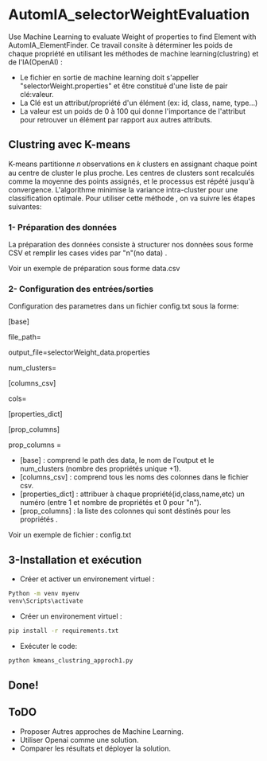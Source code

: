 # AutomIA_selectorWeightEvaluation
Use Machine Learning to evaluate Weight of properties to find Element with AutomIA_ElementFinder.
Ce travail consite à déterminer les poids de chaque propriété en utilisant les méthodes de machine learning(clustring) et de l'IA(OpenAI) :
- Le fichier en sortie de machine learning doit s'appeller "selectorWeight.properties" et être constitué d'une liste de pair clé:valeur.
- La Clé est un attribut/propriété d'un élément (ex: id, class, name, type...)
- La valeur est un poids de 0 à 100 qui donne l'importance de l'attribut pour retrouver un élément par rapport aux autres attributs.

## Clustring avec K-means
K-means partitionne 𝑛 observations en 𝑘 clusters en assignant chaque point au centre de cluster le plus proche. Les centres de clusters sont recalculés comme la moyenne des points assignés, et le processus est répété jusqu'à convergence. L'algorithme minimise la variance intra-cluster pour une classification optimale.
Pour utiliser cette méthode , on va suivre les étapes suivantes:
### 1- Préparation des données
La préparation des données consiste à structurer nos données sous forme CSV et remplir les cases vides par "n"(no data) .

Voir un exemple de préparation sous forme data.csv

### 2- Configuration des entrées/sorties
Configuration des parametres dans un fichier config.txt sous la forme:

[base]

file_path=

output_file=selectorWeight_data.properties

num_clusters=

[columns_csv]

cols=

[properties_dict]

[prop_columns]

prop_columns = 

- [base] : comprend le path des data, le nom de l'output et le num_clusters (nombre des propriétés unique +1).
- [columns_csv] : comprend tous les noms des colonnes dans le fichier csv.
- [properties_dict] : attribuer à chaque propriété(id,class,name,etc) un numéro (entre 1 et nombre de propriétés et 0 pour "n").
- [prop_columns] : la liste des colonnes qui sont déstinés pour les propriétés .

Voir un exemple de fichier : config.txt

## 3-Installation et exécution 
- Créer et activer un environement virtuel :
```bash
Python -m venv myenv
venv\Scripts\activate
```

- Créer un environement virtuel :
```bash
pip install -r requirements.txt
```

- Exécuter le code:
```bash
python kmeans_clustring_approch1.py
```
## Done!
## ToDO
- Proposer Autres approches de Machine Learning.
- Utiliser Openai comme une solution.
- Comparer les résultats et déployer la solution.
